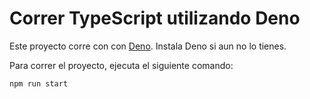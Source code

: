 # Correr TypeScript utilizando Deno

Este proyecto corre con con [Deno](https://deno.land/). Instala Deno si aun no lo tienes.

Para correr el proyecto, ejecuta el siguiente comando:

```sh
npm run start
```
